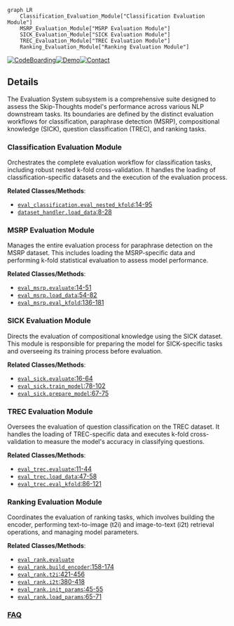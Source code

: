 ```mermaid
graph LR
    Classification_Evaluation_Module["Classification Evaluation Module"]
    MSRP_Evaluation_Module["MSRP Evaluation Module"]
    SICK_Evaluation_Module["SICK Evaluation Module"]
    TREC_Evaluation_Module["TREC Evaluation Module"]
    Ranking_Evaluation_Module["Ranking Evaluation Module"]
```

[![CodeBoarding](https://img.shields.io/badge/Generated%20by-CodeBoarding-9cf?style=flat-square)](https://github.com/CodeBoarding/GeneratedOnBoardings)[![Demo](https://img.shields.io/badge/Try%20our-Demo-blue?style=flat-square)](https://www.codeboarding.org/demo)[![Contact](https://img.shields.io/badge/Contact%20us%20-%20contact@codeboarding.org-lightgrey?style=flat-square)](mailto:contact@codeboarding.org)

## Details

The Evaluation System subsystem is a comprehensive suite designed to assess the Skip-Thoughts model's performance across various NLP downstream tasks. Its boundaries are defined by the distinct evaluation workflows for classification, paraphrase detection (MSRP), compositional knowledge (SICK), question classification (TREC), and ranking tasks.

### Classification Evaluation Module
Orchestrates the complete evaluation workflow for classification tasks, including robust nested k-fold cross-validation. It handles the loading of classification-specific datasets and the execution of the evaluation process.


**Related Classes/Methods**:

- <a href="https://github.com/ryankiros/skip-thoughts/blob/master/eval_classification.py#L14-L95" target="_blank" rel="noopener noreferrer">`eval_classification.eval_nested_kfold`:14-95</a>
- <a href="https://github.com/ryankiros/skip-thoughts/blob/master/dataset_handler.py#L8-L28" target="_blank" rel="noopener noreferrer">`dataset_handler.load_data`:8-28</a>


### MSRP Evaluation Module
Manages the entire evaluation process for paraphrase detection on the MSRP dataset. This includes loading the MSRP-specific data and performing k-fold statistical evaluation to assess model performance.


**Related Classes/Methods**:

- <a href="https://github.com/ryankiros/skip-thoughts/blob/master/eval_msrp.py#L14-L51" target="_blank" rel="noopener noreferrer">`eval_msrp.evaluate`:14-51</a>
- <a href="https://github.com/ryankiros/skip-thoughts/blob/master/eval_msrp.py#L54-L82" target="_blank" rel="noopener noreferrer">`eval_msrp.load_data`:54-82</a>
- <a href="https://github.com/ryankiros/skip-thoughts/blob/master/eval_msrp.py#L136-L181" target="_blank" rel="noopener noreferrer">`eval_msrp.eval_kfold`:136-181</a>


### SICK Evaluation Module
Directs the evaluation of compositional knowledge using the SICK dataset. This module is responsible for preparing the model for SICK-specific tasks and overseeing its training process before evaluation.


**Related Classes/Methods**:

- <a href="https://github.com/ryankiros/skip-thoughts/blob/master/eval_sick.py#L16-L64" target="_blank" rel="noopener noreferrer">`eval_sick.evaluate`:16-64</a>
- <a href="https://github.com/ryankiros/skip-thoughts/blob/master/eval_sick.py#L78-L102" target="_blank" rel="noopener noreferrer">`eval_sick.train_model`:78-102</a>
- <a href="https://github.com/ryankiros/skip-thoughts/blob/master/eval_sick.py#L67-L75" target="_blank" rel="noopener noreferrer">`eval_sick.prepare_model`:67-75</a>


### TREC Evaluation Module
Oversees the evaluation of question classification on the TREC dataset. It handles the loading of TREC-specific data and executes k-fold cross-validation to measure the model's accuracy in classifying questions.


**Related Classes/Methods**:

- <a href="https://github.com/ryankiros/skip-thoughts/blob/master/eval_trec.py#L11-L44" target="_blank" rel="noopener noreferrer">`eval_trec.evaluate`:11-44</a>
- <a href="https://github.com/ryankiros/skip-thoughts/blob/master/eval_trec.py#L47-L58" target="_blank" rel="noopener noreferrer">`eval_trec.load_data`:47-58</a>
- <a href="https://github.com/ryankiros/skip-thoughts/blob/master/eval_trec.py#L86-L121" target="_blank" rel="noopener noreferrer">`eval_trec.eval_kfold`:86-121</a>


### Ranking Evaluation Module
Coordinates the evaluation of ranking tasks, which involves building the encoder, performing text-to-image (t2i) and image-to-text (i2t) retrieval operations, and managing model parameters.


**Related Classes/Methods**:

- <a href="https://github.com/ryankiros/skip-thoughts/blob/master/eval_rank.py" target="_blank" rel="noopener noreferrer">`eval_rank.evaluate`</a>
- <a href="https://github.com/ryankiros/skip-thoughts/blob/master/eval_rank.py#L158-L174" target="_blank" rel="noopener noreferrer">`eval_rank.build_encoder`:158-174</a>
- <a href="https://github.com/ryankiros/skip-thoughts/blob/master/eval_rank.py#L421-L456" target="_blank" rel="noopener noreferrer">`eval_rank.t2i`:421-456</a>
- <a href="https://github.com/ryankiros/skip-thoughts/blob/master/eval_rank.py#L380-L418" target="_blank" rel="noopener noreferrer">`eval_rank.i2t`:380-418</a>
- <a href="https://github.com/ryankiros/skip-thoughts/blob/master/eval_rank.py#L45-L55" target="_blank" rel="noopener noreferrer">`eval_rank.init_params`:45-55</a>
- <a href="https://github.com/ryankiros/skip-thoughts/blob/master/eval_rank.py#L65-L71" target="_blank" rel="noopener noreferrer">`eval_rank.load_params`:65-71</a>




### [FAQ](https://github.com/CodeBoarding/GeneratedOnBoardings/tree/main?tab=readme-ov-file#faq)
